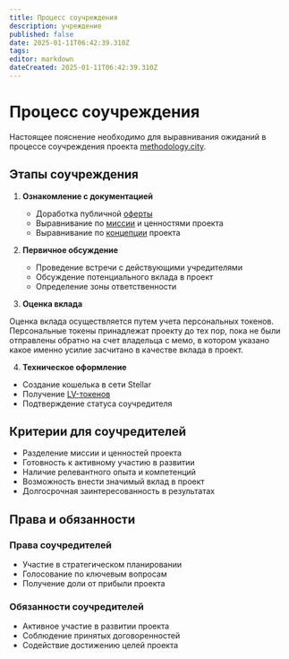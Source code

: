 ```yaml
---
title: Процесс соучреждения
description: учреждение
published: false
date: 2025-01-11T06:42:39.310Z
tags: 
editor: markdown
dateCreated: 2025-01-11T06:42:39.310Z
---
```


# Процесс соучреждения

Настоящее пояснение необходимо для выравнивания ожиданий в процессе соучреждения проекта [methodology.city](https://methodology.city).

## Этапы соучреждения

1. **Ознакомление с документацией**
   - Доработка публичной [оферты](/ru/home.md)
   - Выравнивание по [миссии](/ru/noble.md) и ценностями проекта
   - Выравнивание по [концепции](/ru/concept.md) проекта

2. **Первичное обсуждение**
   - Проведение встречи с действующими учредителями
   - Обсуждение потенциального вклада в проект
   - Определение зоны ответственности

3. **Оценка вклада**

Оценка вклада осуществляется путем учета персональных токенов. 
Персональные токены принадлежат проекту до тех пор, пока не были отправлены обратно на счет владельца с мемо, в котором указано какое именно усилие засчитано в качестве вклада в проект. 

4. **Техническое оформление**
- Создание кошелька в сети Stellar
- Получение [LV-токенов](https://stellar.expert/explorer/public/asset/LV-GDJSY7FCYCIPF5VRFV3H7QLLWH4F2MFQXSXNZQKH35J57AFKI4276QDF)
- Подтверждение статуса соучредителя

## Критерии для соучредителей

- Разделение миссии и ценностей проекта
- Готовность к активному участию в развитии
- Наличие релевантного опыта и компетенций
- Возможность внести значимый вклад в проект
- Долгосрочная заинтересованность в результатах

## Права и обязанности

### Права соучредителей
- Участие в стратегическом планировании
- Голосование по ключевым вопросам
- Получение доли от прибыли проекта

### Обязанности соучредителей
- Активное участие в развитии проекта
- Соблюдение принятых договоренностей
- Содействие достижению целей проекта
